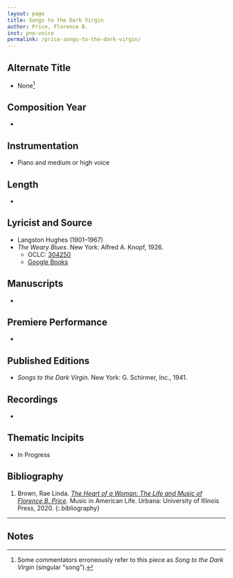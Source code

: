 ```yaml
---
layout: page
title: Songs to the Dark Virgin
author: Price, Florence B.
inst: pno-voice
permalink: /price-songs-to-the-dark-virgin/
---
```


## Alternate Title
- None[^fn1]

## Composition Year
- 

## Instrumentation
- Piano and medium or high voice

## Length
- 

## Lyricist and Source

- Langston Hughes (1901&ndash;1967)
 - *The Weary Blues.* New York: Alfred A. Knopf, 1926.
     * OCLC: <a href="https://www.worldcat.org/title/304250" target="_blank">304250</a>
     * [Google Books](https://www.google.com/books/edition/The_Weary_Blues/HjPuAAAAMAAJ)

## Manuscripts
- 

## Premiere Performance
- 

## Published Editions
- *Songs to the Dark Virgin.* New York: G. Schirmer, Inc., 1941.

## Recordings
- 

## Thematic Incipits
- In Progress

## Bibliography
1. Brown, Rae Linda. <a href="https://www.worldcat.org/title/1122800180" target="_blank">*The Heart of a Woman: The Life and Music of Florence B. Price*</a>. Music in American Life. Urbana: University of Illinois Press, 2020.
{:.bibliography}

-----

## Notes
[^fn1]: Some commentators erroneously refer to this piece as *Song to the Dark Virgin* (singular "song").
